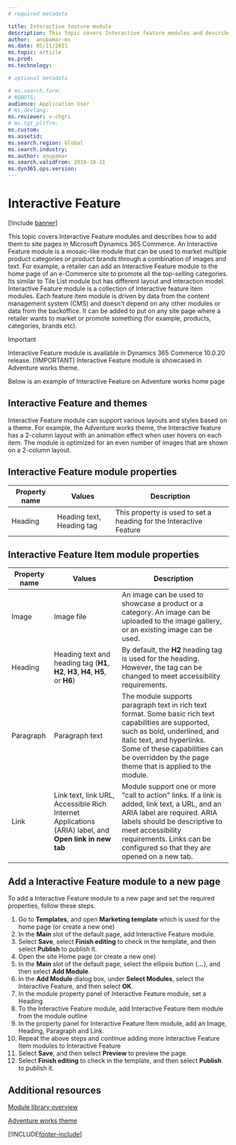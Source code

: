 ```yaml
---
# required metadata

title: Interactive feature module 
description: This topic covers Interactive feature modules and describes how to add them to site pages in Microsoft Dynamics 365 Commerce.
author:  anupamar-ms
ms.date: 05/11/2021
ms.topic: article
ms.prod: 
ms.technology: 

# optional metadata

# ms.search.form: 
# ROBOTS: 
audience: Application User
# ms.devlang: 
ms.reviewer: v-chgri
# ms.tgt_pltfrm: 
ms.custom: 
ms.assetid: 
ms.search.region: Global
ms.search.industry: 
ms.author: anupamar
ms.search.validFrom: 2019-10-31
ms.dyn365.ops.version: 
---
```


# Interactive Feature

[!include [banner](includes/banner.md)]

This topic covers Interactive Feature modules and describes how to add them to site pages in Microsoft Dynamics 365 Commerce.
An Interactive Feature module is a mosaic-like module that can be used to market multiple product categories or product brands through a combination of images and text. For example, a retailer can add an Interactive Feature module to the home page of an e-Commerce site to promote all the top-selling categories. Its similar to Tile List module but has different layout and interaction model.
Interactive Feature module is a collection of Interactive feature item modules. Each feature item module is driven by data from the content management system (CMS) and doesn't depend on any other modules or data from the backoffice. It can be added to put on any site page where a retailer wants to market or promote something (for example, products, categories, brands etc).

>[!IMPORTANT]
> Interactive Feature module is available in Dynamics 365 Commerce 10.0.20 release.
>[!IMPORTANT]
> Interactive Feature module is showcased in Adventure works theme.

Below is an example of Interactive Feature on Adventure works home page

## Interactive Feature and themes
Interactive Feature module can support various layouts and styles based on a theme. For example, the Adventure works theme, the Interactive feature has a 2-column layout with an animation effect when user hovers on each item.  The module is optimized for an even number of images that are shown on a 2-column layout. 

## Interactive Feature module properties
| Property name  | Values | Description |
|----------------|--------|-------------|
|Heading| Heading text, Heading tag| This property is used to set a heading for the Interactive Feature |

## Interactive Feature Item module properties
| Property name  | Values | Description |
|----------------|--------|-------------|
| Image          | Image file | An image can be used to showcase a product or a category. An image can be uploaded to the image gallery, or an existing image can be used. |
| Heading        | Heading text and heading tag (**H1**, **H2**, **H3**, **H4**, **H5**, or **H6**) | By default, the **H2** heading tag is used for the heading. However, the tag can be changed to meet accessibility requirements. |
| Paragraph      | Paragraph text | The module supports paragraph text in rich text format. Some basic rich text capabilities are supported, such as bold, underlined, and italic text, and hyperlinks. Some of these capabilities can be overridden by the page theme that is applied to the module. |
| Link           | Link text, link URL, Accessible Rich Internet Applications (ARIA) label, and **Open link in new tab** | Module support one or more "call to action" links. If a link is added, link text, a URL, and an ARIA label are required. ARIA labels should be descriptive to meet accessibility requirements. Links can be configured so that they are opened on a new tab. |

## Add a Interactive Feature module to a new page
To add a Interactive Feature module to a new page and set the required properties, follow these steps.
1. Go to **Templates**, and open **Marketing template** which is used for the home page (or create a new one)
1. In the **Main** slot of the default page, add Interactive Feature module.
1. Select **Save**, select **Finish editing** to check in the template, and then select **Publish** to publish it.
1. Open the site Home page (or create a new one)
1. In the **Main** slot of the default page, select the ellipsis button (**...**), and then select **Add Module**.
1. In the **Add Module** dialog box, under **Select Modules**, select the Interactive Feature, and then select **OK**.
1. In the module property panel of Interactive Feature module, set a Heading
1. To the Interactive Feature module, add Interactive Feature Item module from the module outline
1. In the property panel for Interactive Feature Item module, add an Image, Heading, Paragraph and Link.
1. Repeat the above steps and continue adding more Interactive Feature Item modules to Interactive Feature
1. Select **Save**, and then select **Preview** to preview the page.
1. Select **Finish editing** to check in the template, and then select **Publish** to publish it. 

## Additional resources
[Module library overview](starter-kit-overview.md)

[Adventure works theme]()

[!INCLUDE[footer-include](../includes/footer-banner.md)]
